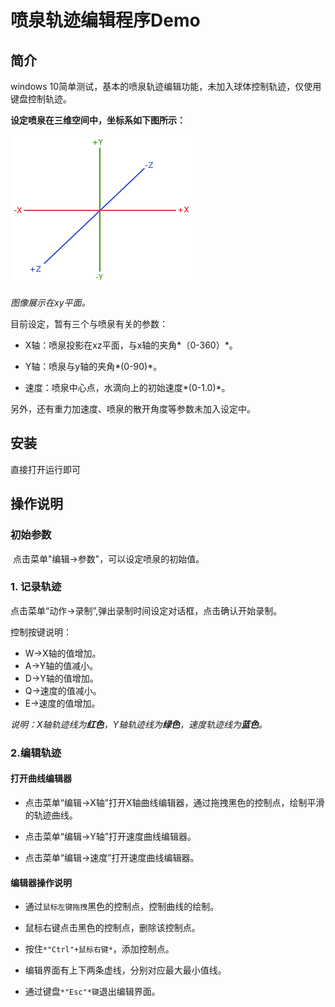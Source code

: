 # 喷泉轨迹编辑程序Demo

## 简介

 windows 10简单测试，基本的喷泉轨迹编辑功能，未加入球体控制轨迹，仅使用键盘控制轨迹。

 **设定喷泉在三维空间中，坐标系如下图所示：**

![坐标系统](https://github.com/yyyydev/mTraceEdit/raw/master/coordinate_systems_right_handed.png "坐标系")

*图像展示在xy平面。*

 目前设定，暂有三个与喷泉有关的参数：

- X轴：喷泉投影在xz平面，与x轴的夹角*（0-360）*。

- Y轴：喷泉与y轴的夹角*(0-90)*。

- 速度：喷泉中心点，水滴向上的初始速度*(0-1.0)*。

另外，还有重力加速度、喷泉的散开角度等参数未加入设定中。

## 安装

 直接打开运行即可

## 操作说明

### 初始参数

​		点击菜单"编辑->参数"，可以设定喷泉的初始值。

### 1. 记录轨迹

​		点击菜单“动作->录制”,弹出录制时间设定对话框，点击确认开始录制。

控制按键说明：

- W->X轴的值增加。
- A->Y轴的值减小。
- D->Y轴的值增加。
- Q->速度的值减小。
- E->速度的值增加。

*说明：X轴轨迹线为**红色**，Y轴轨迹线为**绿色**，速度轨迹线为**蓝色**。*

### 2.编辑轨迹

#### 打开曲线编辑器

- 点击菜单“编辑->X轴”打开X轴曲线编辑器，通过拖拽黑色的控制点，绘制平滑的轨迹曲线。

- 点击菜单“编辑->Y轴”打开速度曲线编辑器。

- 点击菜单“编辑->速度”打开速度曲线编辑器。

#### 编辑器操作说明

- 通过`鼠标左键拖拽`黑色的控制点，控制曲线的绘制。

- 鼠标右键点击黑色的控制点，删除该控制点。

- 按住`*"Ctrl"+鼠标右键*`，添加控制点。

- 编辑界面有上下两条虚线，分别对应最大最小值线。

- 通过键盘`*"Esc"*键`退出编辑界面。
